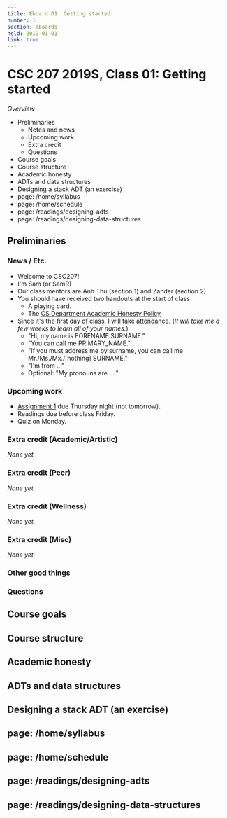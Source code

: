 ```yaml
---
title: Eboard 01  Getting started
number: 1
section: eboards
held: 2019-01-01
link: true
---
```

CSC 207 2019S, Class 01:  Getting started
=========================================

_Overview_

* Preliminaries
    * Notes and news
    * Upcoming work
    * Extra credit
    * Questions
* Course goals
* Course structure
* Academic honesty
* ADTs and data structures
* Designing a stack ADT (an exercise)
* page: /home/syllabus
* page: /home/schedule
* page: /readings/designing-adts
* page: /readings/designing-data-structures

Preliminaries
-------------

### News / Etc.

* Welcome to CSC207!
* I'm Sam (or SamR)
* Our class mentors are Anh Thu (section 1) and Zander (section 2)
* You should have received two handouts at the start of class
    * A playing card.
    * The [CS Department Academic Honesty Policy](http://www.cs.grinnell.edu/academic-honesty-policy)
* Since it's the first day of class, I will take attendance.  (_It will take
  me a few weeks to learn all of your names._)
    * "Hi, my name is FORENAME SURNAME."
    * "You can call me PRIMARY_NAME."
    * "If you must address me by surname, you can call me
      Mr./Ms./Mx./[nothing] SURNAME."
    * "I'm from ..."
    * Optional: "My pronouns are ...."

### Upcoming work

* [Assignment 1](../assignments/assignment01) due Thursday night (not tomorrow).
* Readings due before class Friday.
* Quiz on Monday.

### Extra credit (Academic/Artistic)

_None yet._

### Extra credit (Peer)

_None yet._

### Extra credit (Wellness)

_None yet._

### Extra credit (Misc)

_None yet._

### Other good things

### Questions

Course goals
------------

Course structure
----------------

Academic honesty
----------------

ADTs and data structures
------------------------

Designing a stack ADT (an exercise)
-----------------------------------

page: /home/syllabus
--------------------

page: /home/schedule
--------------------

page: /readings/designing-adts
------------------------------

page: /readings/designing-data-structures
-----------------------------------------

